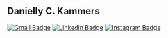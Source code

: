 ## Danielly C. Kammers




[![Gmail Badge](https://img.shields.io/badge/-Gmail-ea4335?style=flat-square&logo=Gmail&logoColor=white&link=mailto:dany.kammers@hotmail.com)](mailto:dany.kammers@hotmail.com)
[![Linkedin Badge](https://img.shields.io/badge/-LinkedIn-blue?style=flat-square&logo=Linkedin&logoColor=white&link=https://www.linkedin.com/in/daniellykammers/)](https://www.linkedin.com/in/daniellykammers/) 
[![Instagram Badge](https://img.shields.io/badge/-Instagram-violet?style=flat-square&logo=Instagram&logoColor=white&link=https://www.instagram.com/daniellykammers/)](https://www.instagram.com/daniellykammers/)
